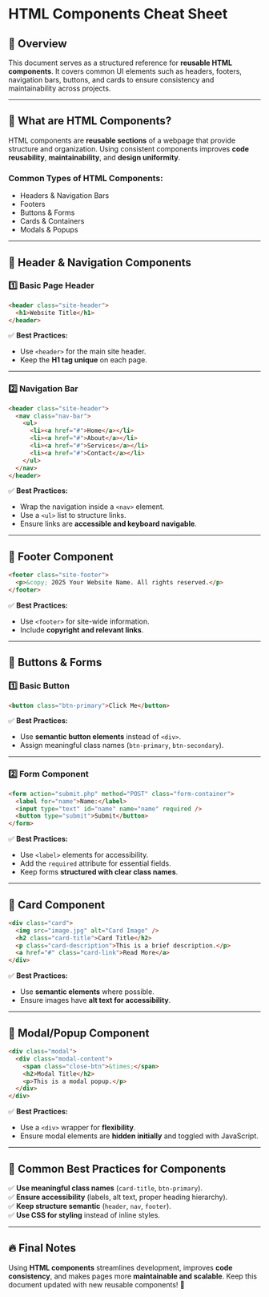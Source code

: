# HTML Components Cheat Sheet

## 📌 Overview

This document serves as a structured reference for **reusable HTML components**. It covers common UI elements such as headers, footers, navigation bars, buttons, and cards to ensure consistency and maintainability across projects.

---

## 🎯 **What are HTML Components?**

HTML components are **reusable sections** of a webpage that provide structure and organization. Using consistent components improves **code reusability**, **maintainability**, and **design uniformity**.

### **Common Types of HTML Components:**

- Headers & Navigation Bars
- Footers
- Buttons & Forms
- Cards & Containers
- Modals & Popups

---

## 📌 **Header & Navigation Components**

### **1️⃣ Basic Page Header**

```html
<header class="site-header">
  <h1>Website Title</h1>
</header>
```

✅ **Best Practices:**

- Use `<header>` for the main site header.
- Keep the **H1 tag unique** on each page.

---

### **2️⃣ Navigation Bar**

```html
<header class="site-header">
  <nav class="nav-bar">
    <ul>
      <li><a href="#">Home</a></li>
      <li><a href="#">About</a></li>
      <li><a href="#">Services</a></li>
      <li><a href="#">Contact</a></li>
    </ul>
  </nav>
</header>
```

✅ **Best Practices:**

- Wrap the navigation inside a `<nav>` element.
- Use a `<ul>` list to structure links.
- Ensure links are **accessible and keyboard navigable**.

---

## 📌 **Footer Component**

```html
<footer class="site-footer">
  <p>&copy; 2025 Your Website Name. All rights reserved.</p>
</footer>
```

✅ **Best Practices:**

- Use `<footer>` for site-wide information.
- Include **copyright and relevant links**.

---

## 📌 **Buttons & Forms**

### **1️⃣ Basic Button**

```html
<button class="btn-primary">Click Me</button>
```

✅ **Best Practices:**

- Use **semantic button elements** instead of `<div>`.
- Assign meaningful class names (`btn-primary`, `btn-secondary`).

---

### **2️⃣ Form Component**

```html
<form action="submit.php" method="POST" class="form-container">
  <label for="name">Name:</label>
  <input type="text" id="name" name="name" required />
  <button type="submit">Submit</button>
</form>
```

✅ **Best Practices:**

- Use `<label>` elements for accessibility.
- Add the `required` attribute for essential fields.
- Keep forms **structured with clear class names**.

---

## 📌 **Card Component**

```html
<div class="card">
  <img src="image.jpg" alt="Card Image" />
  <h2 class="card-title">Card Title</h2>
  <p class="card-description">This is a brief description.</p>
  <a href="#" class="card-link">Read More</a>
</div>
```

✅ **Best Practices:**

- Use **semantic elements** where possible.
- Ensure images have **alt text for accessibility**.

---

## 📌 **Modal/Popup Component**

```html
<div class="modal">
  <div class="modal-content">
    <span class="close-btn">&times;</span>
    <h2>Modal Title</h2>
    <p>This is a modal popup.</p>
  </div>
</div>
```

✅ **Best Practices:**

- Use a `<div>` wrapper for **flexibility**.
- Ensure modal elements are **hidden initially** and toggled with JavaScript.

---

## 📌 **Common Best Practices for Components**

✅ **Use meaningful class names** (`card-title`, `btn-primary`).  
✅ **Ensure accessibility** (labels, alt text, proper heading hierarchy).  
✅ **Keep structure semantic** (`header`, `nav`, `footer`).  
✅ **Use CSS for styling** instead of inline styles.

---

## 🔥 **Final Notes**

Using **HTML components** streamlines development, improves **code consistency**, and makes pages more **maintainable and scalable**. Keep this document updated with new reusable components! 🚀
